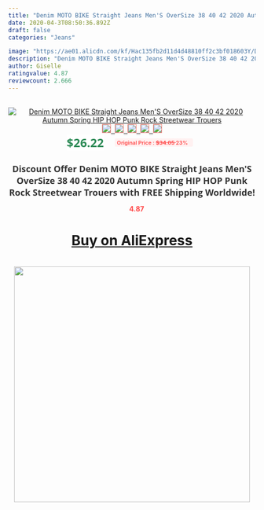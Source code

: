 ```yaml
---
title: "Denim MOTO BIKE Straight Jeans Men'S OverSize 38 40 42 2020 Autumn Spring HIP HOP Punk Rock Streetwear Trouers"
date: 2020-04-3T08:50:36.892Z
draft: false
categories: "Jeans"

image: "https://ae01.alicdn.com/kf/Hac135fb2d11d4d48810ff2c3bf018603Y/Denim-MOTO-BIKE-Straight-Jeans-Men-S-OverSize-38-40-42-2020-Autumn-Spring-HIP-HOP.jpg"
description: "Denim MOTO BIKE Straight Jeans Men'S OverSize 38 40 42 2020 Autumn Spring HIP HOP Punk Rock Streetwear Trouers"
author: Giselle
ratingvalue: 4.87
reviewcount: 2.666
---
```

<br>
<div style="text-align: center;">
<a href="https://s.click.aliexpress.com/e/_A9EXz3" target="_blank" rel="nofollow noopener noreferrer"><img alt="Denim MOTO BIKE Straight Jeans Men'S OverSize 38 40 42 2020 Autumn Spring HIP HOP Punk Rock Streetwear Trouers" class="magnifier-image" src="https://ae01.alicdn.com/kf/Hac135fb2d11d4d48810ff2c3bf018603Y/Denim-MOTO-BIKE-Straight-Jeans-Men-S-OverSize-38-40-42-2020-Autumn-Spring-HIP-HOP.jpg_640x640.jpg">
<br>
<img style="border:1px solid salmon" src="https://ae01.alicdn.com/kf/Hac135fb2d11d4d48810ff2c3bf018603Y/Denim-MOTO-BIKE-Straight-Jeans-Men-S-OverSize-38-40-42-2020-Autumn-Spring-HIP-HOP.jpg_120x120.jpg">&nbsp;&nbsp;<img style="border:1px solid salmon" src="https://ae01.alicdn.com/kf/Hdff918027b5b42c7bc600c1a5193c79fe/Denim-MOTO-BIKE-Straight-Jeans-Men-S-OverSize-38-40-42-2020-Autumn-Spring-HIP-HOP.jpg_120x120.jpg">&nbsp;&nbsp;<img style="border:1px solid salmon" src="https://ae01.alicdn.com/kf/H02b19d1b605f4c219024270440fe944d6/Denim-MOTO-BIKE-Straight-Jeans-Men-S-OverSize-38-40-42-2020-Autumn-Spring-HIP-HOP.jpg_120x120.jpg">&nbsp;&nbsp;<img style="border:1px solid salmon" src="https://ae01.alicdn.com/kf/H20b16f89279c41199e8f288712590d206/Denim-MOTO-BIKE-Straight-Jeans-Men-S-OverSize-38-40-42-2020-Autumn-Spring-HIP-HOP.jpg_120x120.jpg">&nbsp;&nbsp;<img style="border:1px solid salmon" src="https://ae01.alicdn.com/kf/H2d99ea7c75cb439da7fe61ee793b48ae0/Denim-MOTO-BIKE-Straight-Jeans-Men-S-OverSize-38-40-42-2020-Autumn-Spring-HIP-HOP.jpg_120x120.jpg"></a></div><br0>
<div style="text-align: center;"><span style="background-color: white; border: 0px; box-sizing: border-box; color: seagreen; display: inline-block; font-family: &quot;open sans&quot; , &quot;arial&quot; , &quot;helvetica&quot; , sans-serif , &quot;heiti&quot;; font-size: 24px; font-stretch: inherit; font-weight: 700; line-height: inherit; margin: 0px 10px 0px 0px; padding: 0px; vertical-align: middle;">$26.22 </span>
<span style="background: rgb(255 , 241 , 241); border-radius: 3px; border: 0px; box-sizing: border-box; color: #ff4747; display: inline-block; font-family: inherit; font-size: 12px; font-stretch: inherit; font-style: inherit; font-variant: inherit; font-weight: 600; line-height: inherit; margin: 0px; padding: 2px 5px; transform: scale(0.9); vertical-align: middle;">Original Price : <b style="text-decoration: line-through;">$34.05 </b> 23%&nbsp;&nbsp;</span></div>
<h1 style="color: #333333; display: inline-block; font-family: &quot;open sans&quot; , &quot;arial&quot; , &quot;helvetica&quot; , sans-serif , &quot;heiti&quot;; font-size: 18px; font-stretch: inherit; font-weight: 700; text-align: center;">Discount Offer Denim MOTO BIKE Straight Jeans Men'S OverSize 38 40 42 2020 Autumn Spring HIP HOP Punk Rock Streetwear Trouers with FREE Shipping Worldwide!</h1>
<div style="color: #ff4747; text-align: center;">
<img src="https://4.bp.blogspot.com/-M0ZcTcb-5uY/XleCXlxnR4I/AAAAAAAAAEc/OrjgMkXV1oMQFaCRZj5HQwOCBcu3w1FegCPcBGAYYCw/s1600/star.png" style="height: 15px;">&nbsp;<b>4.87</b></div>
<div class="button_cont" align="center"><a class="buynow_a" href="https://s.click.aliexpress.com/e/_A9EXz3" target="_blank" rel="nofollow noopener noreferrer"><H1>Buy on AliExpress</H1></a></div><br>
<div class="separator" style="clear: both; text-align: center;">
<img src="https://lh3.googleusercontent.com/-pTy5HemUv9M/XlePHvY0dAI/AAAAAAAAAE4/0nX5iRUoIWY8eMW9Dpxeirr157OZliDIgCLcBGAsYHQ/s1600/badge.gif" width="480">
</div>
